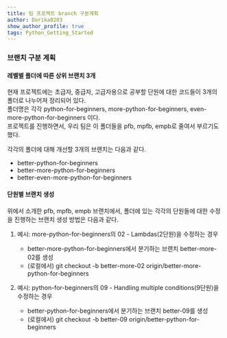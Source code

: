 ```yaml
---
title: 팀 프로젝트 branch 구분계획
author: Dorika0203  
show_author_profile: true
tags: Python_Getting_Started
---
```


### 브랜치 구분 계획

#### 레벨별 폴더에 따른 상위 브랜치 3개


현재 프로젝트에는 초급자, 중급자, 고급자용으로 공부할 단원에 대한 코드들이 3개의 폴더로 나누어져 정리되어 있다.<br/>폴더명은 각각 python-for-beginners, more-python-for-beginners, even-more-python-for-beginners 이다.<br/>프로젝트를 진행하면서, 우리 팀은 이 폴더들을 pfb, mpfb, empb로 줄여서 부르기도 했다.

각각의 폴더에 대해 개선할 3개의 브랜치는 다음과 같다.

- better-python-for-beginners
- better-more-python-for-beginners
- better-even-more-python-for-beginners

#### 단원별 브랜치 생성

위에서 소개한 pfb, mpfb, empb 브랜치에서, 폴더에 있는 각각의 단원들에 대한 수정을 진행하는 브랜치 생성 방법은 다음과 같다.

1. 예시: more-python-for-beginners의 02 - Lambdas(2단원)을 수정하는 경우

    + better-more-python-for-beginners에서 분기하는 브랜치 better-more-02를 생성
    + (로컬에서) git checkout -b better-more-02 origin/better-more-python-for-beginners
  
2. 예시: python-for-beginners의 09 - Handling multiple conditions(9단원)을 수정하는 경우

    + better-python-for-beginners에서 분기하는 브랜치 better-09를 생성
    + (로컬에서) git checkout -b better-09 origin/better-python-for-beginners
  
